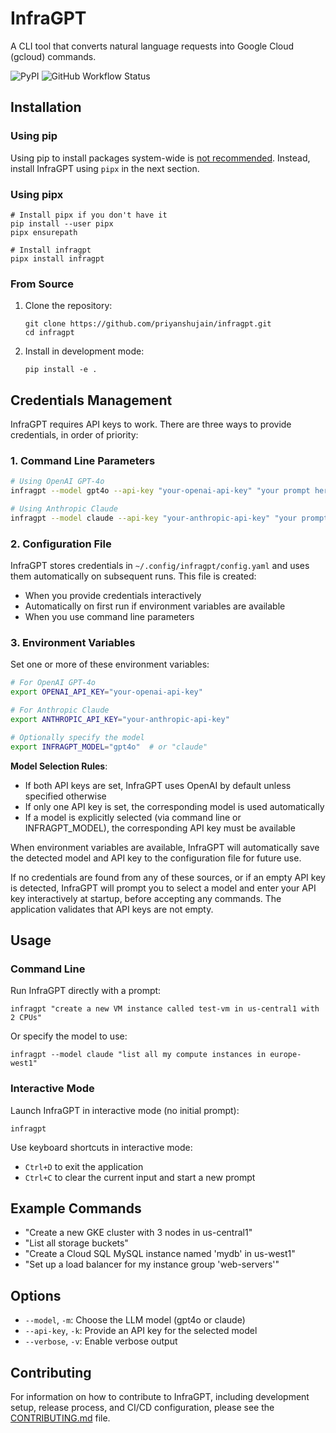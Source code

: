 # InfraGPT

A CLI tool that converts natural language requests into Google Cloud (gcloud) commands.

![PyPI](https://img.shields.io/pypi/v/infragpt)
![GitHub Workflow Status](https://img.shields.io/github/actions/workflow/status/priyanshujain/infragpt/publish.yml)

## Installation

### Using pip

Using pip to install packages system-wide is [not recommended](https://peps.python.org/pep-0668/). Instead, install InfraGPT using `pipx` in the next section.

### Using pipx

```
# Install pipx if you don't have it
pip install --user pipx
pipx ensurepath

# Install infragpt
pipx install infragpt
```

### From Source

1. Clone the repository:
   ```
   git clone https://github.com/priyanshujain/infragpt.git
   cd infragpt
   ```

2. Install in development mode:
   ```
   pip install -e .
   ```

## Credentials Management

InfraGPT requires API keys to work. There are three ways to provide credentials, in order of priority:

### 1. Command Line Parameters

```bash
# Using OpenAI GPT-4o
infragpt --model gpt4o --api-key "your-openai-api-key" "your prompt here"

# Using Anthropic Claude
infragpt --model claude --api-key "your-anthropic-api-key" "your prompt here"
```

### 2. Configuration File

InfraGPT stores credentials in `~/.config/infragpt/config.yaml` and uses them automatically on subsequent runs. This file is created:
- When you provide credentials interactively
- Automatically on first run if environment variables are available
- When you use command line parameters

### 3. Environment Variables

Set one or more of these environment variables:

```bash
# For OpenAI GPT-4o
export OPENAI_API_KEY="your-openai-api-key"

# For Anthropic Claude
export ANTHROPIC_API_KEY="your-anthropic-api-key"

# Optionally specify the model
export INFRAGPT_MODEL="gpt4o"  # or "claude"
```

**Model Selection Rules**:
- If both API keys are set, InfraGPT uses OpenAI by default unless specified otherwise
- If only one API key is set, the corresponding model is used automatically
- If a model is explicitly selected (via command line or INFRAGPT_MODEL), the corresponding API key must be available

When environment variables are available, InfraGPT will automatically save the detected model and API key to the configuration file for future use.

If no credentials are found from any of these sources, or if an empty API key is detected, InfraGPT will prompt you to select a model and enter your API key interactively at startup, before accepting any commands. The application validates that API keys are not empty.

## Usage

### Command Line

Run InfraGPT directly with a prompt:

```
infragpt "create a new VM instance called test-vm in us-central1 with 2 CPUs"
```

Or specify the model to use:

```
infragpt --model claude "list all my compute instances in europe-west1"
```

### Interactive Mode

Launch InfraGPT in interactive mode (no initial prompt):

```
infragpt
```

Use keyboard shortcuts in interactive mode:
- `Ctrl+D` to exit the application
- `Ctrl+C` to clear the current input and start a new prompt

## Example Commands

- "Create a new GKE cluster with 3 nodes in us-central1"
- "List all storage buckets"
- "Create a Cloud SQL MySQL instance named 'mydb' in us-west1"
- "Set up a load balancer for my instance group 'web-servers'"

## Options

- `--model`, `-m`: Choose the LLM model (gpt4o or claude)
- `--api-key`, `-k`: Provide an API key for the selected model
- `--verbose`, `-v`: Enable verbose output

## Contributing

For information on how to contribute to InfraGPT, including development setup, release process, and CI/CD configuration, please see the [CONTRIBUTING.md](CONTRIBUTING.md) file.